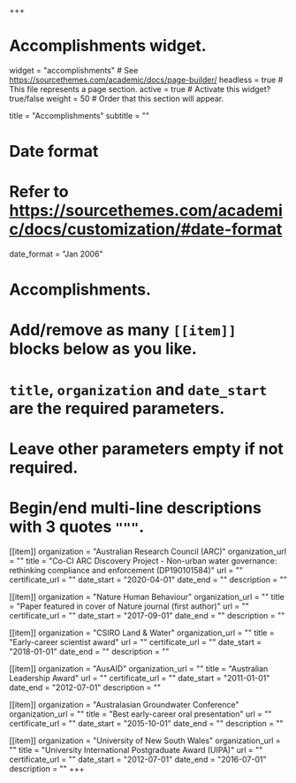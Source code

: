 +++
# Accomplishments widget.
widget = "accomplishments"  # See https://sourcethemes.com/academic/docs/page-builder/
headless = true  # This file represents a page section.
active = true  # Activate this widget? true/false
weight = 50  # Order that this section will appear.

title = "Accomplish&shy;ments"
subtitle = ""

# Date format
#   Refer to https://sourcethemes.com/academic/docs/customization/#date-format
date_format = "Jan 2006"

# Accomplishments.
#   Add/remove as many `[[item]]` blocks below as you like.
#   `title`, `organization` and `date_start` are the required parameters.
#   Leave other parameters empty if not required.
#   Begin/end multi-line descriptions with 3 quotes `"""`.


[[item]]
  organization = "Australian Research Council (ARC)"
  organization_url = ""
  title = "Co-CI ARC Discovery Project - Non-urban water governance: rethinking compliance and enforcement (DP190101584)"
  url = ""
  certificate_url = ""
  date_start = "2020-04-01"
  date_end = ""
  description = ""

[[item]]
  organization = "Nature Human Behaviour"
  organization_url = ""
  title = "Paper featured in cover of Nature journal (first author)"
  url = ""
  certificate_url = ""
  date_start = "2017-09-01"
  date_end = ""
  description = ""

[[item]]
  organization = "CSIRO Land & Water"
  organization_url = ""
  title = "Early-career scientist award"
  url = ""
  certificate_url = ""
  date_start = "2018-01-01"
  date_end = ""
  description = ""

[[item]]
    organization = "AusAID"
    organization_url = ""
    title = "Australian Leadership Award"
    url = ""
    certificate_url = ""
    date_start = "2011-01-01"
    date_end = "2012-07-01"
    description = ""

[[item]]
    organization = "Australasian Groundwater Conference"
    organization_url = ""
    title = "Best early-career oral presentation"
    url = ""
    certificate_url = ""
    date_start = "2015-10-01"
    date_end = ""
    description = ""

[[item]]
    organization = "University of New South Wales"
    organization_url = ""
    title = "University International Postgraduate Award (UIPA)"
    url = ""
    certificate_url = ""
    date_start = "2012-07-01"
    date_end = "2016-07-01"
    description = ""
+++
